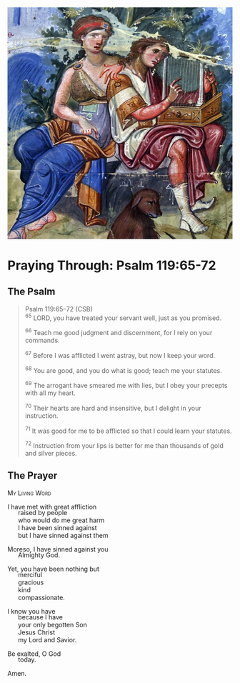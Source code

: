 <img class="intro-right" src="../images/art-paris-psalter.jpg">

<style>
  li {list-style-type: none;}
  p + ul {
    margin-top: -18px;
}
</style>

# Praying Through: Psalm 119:65-72

## The Psalm

>Psalm 119:65–72 (CSB)  
><sup>65</sup> LORD, you have treated your servant well, just as you promised. 
>
><sup>66</sup> Teach me good judgment and discernment, for I rely on your commands. 
>
><sup>67</sup> Before I was afflicted I went astray, but now I keep your word. 
>
><sup>68</sup> You are good, and you do what is good; teach me your statutes. 
>
><sup>69</sup> The arrogant have smeared me with lies, but I obey your precepts with all my heart. 
>
><sup>70</sup> Their hearts are hard and insensitive, but I delight in your instruction. 
>
><sup>71</sup> It was good for me to be afflicted so that I could learn your statutes. 
>
><sup>72</sup> Instruction from your lips is better for me than thousands of gold and silver pieces.

## The Prayer

<div style="font-variant: small-caps;">
My Living Word
</div>

I have met with great affliction
* raised by people
* who would do me great harm
* I have been sinned against
* but I have sinned against them

Moreso, I have sinned against you
* Almighty God.

Yet, you have been nothing but
* merciful
* gracious
* kind
* compassionate.

I know you have
* because I have
* your only begotten Son
* Jesus Christ
* my Lord and Savior.

Be exalted, O God
* today.

Amen.
